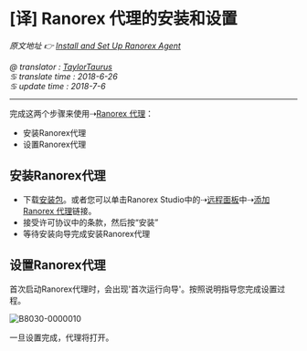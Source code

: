 # [译] Ranorex 代理的安装和设置

*原文地址 👉 [Install and Set Up Ranorex Agent][0]*  

*@ translator : [TaylorTaurus](https://github.com/taylortaurus)*    
*♋ translate time : 2018-6-26*  
*♋ update time : 2018-7-6*    

---

完成这两个步骤来使用⇢[Ranorex 代理][1]：

- 安装Ranorex代理
- 设置Ranorex代理

## 安装Ranorex代理

- 下载[安装包][2]。或者您可以单击Ranorex Studio中的⇢[远程面板][3]中⇢[添加Ranorex 代理][4]链接。
- 接受许可协议中的条款，然后按“安装”
- 等待安装向导完成安装Ranorex代理 

## 设置Ranorex代理

首次启动Ranorex代理时，会出现'首次运行向导'。按照说明指导您完成设置过程。

 ![B8030-0000010](https://gitee.com/taylortaurus/RX_UserGuide_GitBook_Picbed/raw/master/RanorexRemote/B8030-0000010.png)  
 
 一旦设置完成，代理将打开。

[0]: https://www.ranorex.com/help/latest/ranorex-studio-advanced/ranorex-remote/install-set-ranorex-agent/
[1]: .\[译]Ranorex代理.html
[2]: https://www.ranorex.com/download/remote/RanorexRemoteAgent.msi
[3]: .\[译]远程面板.html
[4]: .\[译]添加Ranorex代理.html


